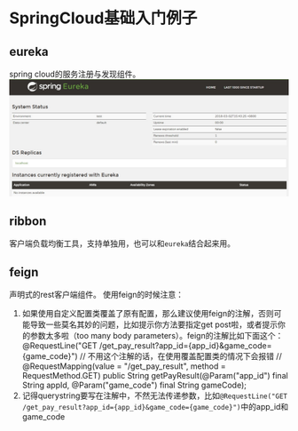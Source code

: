 # SpringCloud基础入门例子

## eureka
spring cloud的服务注册与发现组件。
![](https://github.com/kyo-qin/panda/blob/master/panda-resources/images/eureka01.jpg)
## ribbon
客户端负载均衡工具，支持单独用，也可以和`eureka`结合起来用。

## feign
声明式的rest客户端组件。
使用feign的时候注意：
1. 如果使用自定义配置类覆盖了原有配置，那么建议使用feign的注解，否则可能导致一些莫名其妙的问题，比如提示你方法要指定get post啦，或者提示你的参数太多啦（too many body parameters）。feign的注解比如下面这个：
@RequestLine("GET /get_pay_result?app_id={app_id}&game_code={game_code}") // 不用这个注解的话，在使用覆盖配置类的情况下会报错
    // @RequestMapping(value = "/get_pay_result", method = RequestMethod.GET)
    public String getPayResult(@Param("app_id") final String appId,
            @Param("game_code") final String gameCode);
2. 记得querystring要写在注解中，不然无法传递参数，比如`@RequestLine("GET /get_pay_result?app_id={app_id}&game_code={game_code}")`中的app_id和game_code